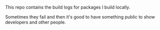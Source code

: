 This repo contains the build logs for packages I build locally.

Sometimes they fail and then it's good to have something public to show developers and other people.
